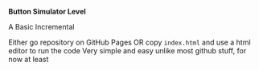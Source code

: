 **Button Simulator Level**

A Basic Incremental

Either go repository on GitHub Pages OR copy `index.html` and use a html editor to run the code
Very simple and easy unlike most github stuff, for now at least
